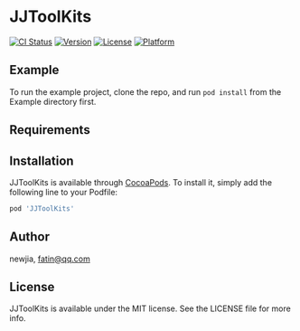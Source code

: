 # JJToolKits

[![CI Status](https://img.shields.io/travis/newjia/JJToolKits.svg?style=flat)](https://travis-ci.org/newjia/JJToolKits)
[![Version](https://img.shields.io/cocoapods/v/JJToolKits.svg?style=flat)](https://cocoapods.org/pods/JJToolKits)
[![License](https://img.shields.io/cocoapods/l/JJToolKits.svg?style=flat)](https://cocoapods.org/pods/JJToolKits)
[![Platform](https://img.shields.io/cocoapods/p/JJToolKits.svg?style=flat)](https://cocoapods.org/pods/JJToolKits)

## Example

To run the example project, clone the repo, and run `pod install` from the Example directory first.

## Requirements

## Installation

JJToolKits is available through [CocoaPods](https://cocoapods.org). To install
it, simply add the following line to your Podfile:

```ruby
pod 'JJToolKits'
```

## Author

newjia, fatin@qq.com

## License

JJToolKits is available under the MIT license. See the LICENSE file for more info.
